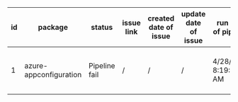 
| id | package | status | issue link | created date of issue | update date of issue | run date of pipeline | pipeline run link |
|----|---------|--------|------------|-----------------------|----------------------| ---------------------| ----------------- |
| 1 | azure-appconfiguration | Pipeline fail | / | / | / | 4/28/2025 8:19:26 AM | https://dev.azure.com/test-organi2/content-validation-automation/_build/results?buildId=15 |